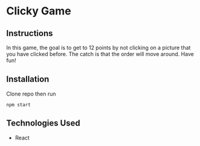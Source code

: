 # Clicky Game

## Instructions

In this game, the goal is to get to 12 points by not clicking on a picture that you have clicked before. The catch is that the order will move around. Have fun!

## Installation

Clone repo then run

`npm start`

## Technologies Used
- React
